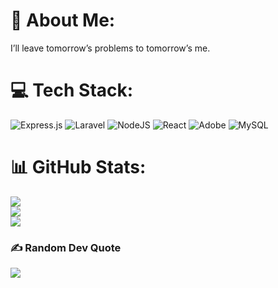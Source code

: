 # 💫 About Me:
I’ll leave tomorrow’s problems to tomorrow’s me.


# 💻 Tech Stack:
![Express.js](https://img.shields.io/badge/express.js-%23404d59.svg?style=flat-square&logo=express&logoColor=%2361DAFB) ![Laravel](https://img.shields.io/badge/laravel-%23FF2D20.svg?style=flat-square&logo=laravel&logoColor=white) ![NodeJS](https://img.shields.io/badge/node.js-6DA55F?style=flat-square&logo=node.js&logoColor=white) ![React](https://img.shields.io/badge/react-%2320232a.svg?style=flat-square&logo=react&logoColor=%2361DAFB) ![Adobe](https://img.shields.io/badge/adobe-%23FF0000.svg?style=flat-square&logo=adobe&logoColor=white) ![MySQL](https://img.shields.io/badge/mysql-4479A1.svg?style=flat-square&logo=mysql&logoColor=white)
# 📊 GitHub Stats:
![](https://github-readme-stats.vercel.app/api?username=Efty34&theme=nightowl&hide_border=false&include_all_commits=false&count_private=false)<br/>
![](https://github-readme-streak-stats.herokuapp.com/?user=Efty34&theme=nightowl&hide_border=false)<br/>
![](https://github-readme-stats.vercel.app/api/top-langs/?username=Efty34&theme=nightowl&hide_border=false&include_all_commits=false&count_private=false&layout=compact)

### ✍️ Random Dev Quote
![](https://quotes-github-readme.vercel.app/api?type=horizontal&theme=tokyonight)

<!-- Proudly created with GPRM ( https://gprm.itsvg.in ) -->



